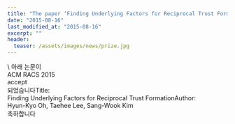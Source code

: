 ```yaml
---
title: "The paper ‘Finding Underlying Factors for Reciprocal Trust Formation' has been accepted in ACM RACS 2015"
date: "2015-08-16"
last_modified_at: "2015-08-16"
excerpt: ""
header:
  teaser: /assets/images/news/prize.jpg
---
```

\\
아래 논문이<br>ACM RACS 2015<br>accept<br>되었습니다Title:<br>Finding Underlying Factors for Reciprocal Trust FormationAuthor:<br>Hyun-Kyo Oh, Taehee Lee, Sang-Wook Kim<br>축하합니다